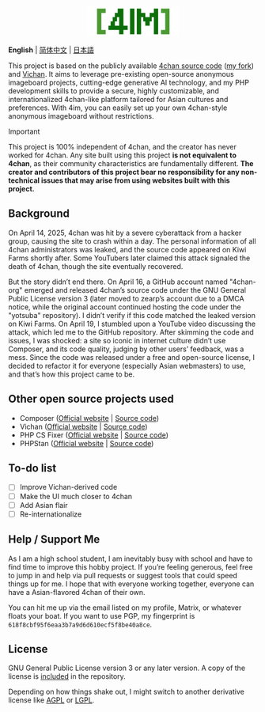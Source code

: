 <div align="center">
  <a href="https://github.com/Diamochang/4im">
    <img src="static/doc/4imlogo.svg" alt="4im Logo" height="60">
  </a>
</div>

**English** | [简体中文](README_zh-CN.md) | [日本語](README_jp.md)

This project is based on the publicly available [4chan source code](https://github.com/zearp/4chan) ([my fork](https://github.com/Diamochang/4chan-fixed)) and [Vichan](https://github.com/vichan-devel/vichan). It aims to leverage pre-existing open-source anonymous imageboard projects, cutting-edge generative AI technology, and my PHP development skills to provide a secure, highly customizable, and internationalized 4chan-like platform tailored for Asian cultures and preferences. With 4im, you can easily set up your own 4chan-style anonymous imageboard without restrictions.

> [!IMPORTANT]
> This project is 100% independent of 4chan, and the creator has never worked for 4chan. Any site built using this project **is not equivalent to 4chan**, as their community characteristics are fundamentally different. **The creator and contributors of this project bear no responsibility for any non-technical issues that may arise from using websites built with this project.**

## Background
On April 14, 2025, 4chan was hit by a severe cyberattack from a hacker group, causing the site to crash within a day. The personal information of all 4chan administrators was leaked, and the source code appeared on Kiwi Farms shortly after. Some YouTubers later claimed this attack signaled the death of 4chan, though the site eventually recovered.

But the story didn’t end there. On April 16, a GitHub account named "4chan-org" emerged and released 4chan’s source code under the GNU General Public License version 3 (later moved to zearp’s account due to a DMCA notice, while the original account continued hosting the code under the "yotsuba" repository). I didn’t verify if this code matched the leaked version on Kiwi Farms. On April 19, I stumbled upon a YouTube video discussing the attack, which led me to the GitHub repository. After skimming the code and issues, I was shocked: a site so iconic in internet culture didn’t use Composer, and its code quality, judging by other users’ feedback, was a mess. Since the code was released under a free and open-source license, I decided to refactor it for everyone (especially Asian webmasters) to use, and that’s how this project came to be.

## Other open source projects used
- Composer ([Official website](https://getcomposer.org/) | [Source code](https://github.com/composer/composer))
- Vichan ([Official website](https://vichan.info/) | [Source code](https://github.com/vichan-devel/vichan))
- PHP CS Fixer ([Official website](https://cs.symfony.com) | [Source code](https://github.com/PHP-CS-Fixer/PHP-CS-Fixer))
- PHPStan ([Official website](https://phpstan.org/) | [Source code](https://github.com/phpstan/phpstan))  

## To-do list
- [ ] Improve Vichan-derived code
- [ ] Make the UI much closer to 4chan
- [ ] Add Asian flair
- [ ] Re-internationalize

## Help / Support Me
As I am a high school student, I am inevitably busy with school and have to find time to improve this hobby project. If you’re feeling generous, feel free to jump in and help via pull requests or suggest tools that could speed things up for me. I hope that with everyone working together, everyone can have a Asian-flavored 4chan of their own.

You can hit me up via the email listed on my profile, Matrix, or whatever floats your boat. If you want to use PGP, my fingerprint is `618f8cbf95f6eaa3b7a9d6d610ecf5f8be40a8ce`.

## License
GNU General Public License version 3 or any later version. A copy of the license is [included](LICENSE) in the repository.

Depending on how things shake out, I might switch to another derivative license like [AGPL](https://www.gnu.org/licenses/agpl.html) or [LGPL](https://www.gnu.org/licenses/lgpl.html).